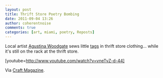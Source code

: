 ```yaml
---
layout: post
title: Thrift Store Poetry Bombing
date: 2011-09-04 13:26
author: coherentnoise
comments: true
categories: [art, miami, poetry, Reposts]
---
```

Local artist <a title="Agustina Woodgate" href="http://agustinawoodgate.com/" target="_blank">Agustina Woodgate</a> sews little <a title="Poetry Tags at Agustina Woodgate's Website" href="http://agustinawoodgate.com/#1335533/Poetry-Tags" target="_blank">tags</a> in thrift store clothing... while it's still on the rack at the thrift store.

[youtube=http://www.youtube.com/watch?v=vneTvZ-d-44]

Via <a title="Thrift Store Poetry Bombing on the Craft Magazine Blog" href="http://blog.craftzine.com/archive/2011/06/thrift_store_poetry_bombing.html" target="_blank">Craft Magazine</a>.

